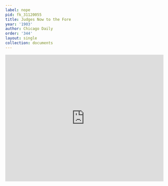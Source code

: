 ```yaml
---
label: nope
pid: fk_31120055
title: Judges Now to the Fore
year: '1903'
author: Chicago Daily
order: '344'
layout: single
collection: documents
---
```

<iframe src="https://northwestern.app.box.com/embed/s/hcl87npypmb81yr4l5pszd6ifi941l32?sortColumn=date&view=list" width="500" height="400" frameborder="0" allowfullscreen webkitallowfullscreen msallowfullscreen></iframe>
